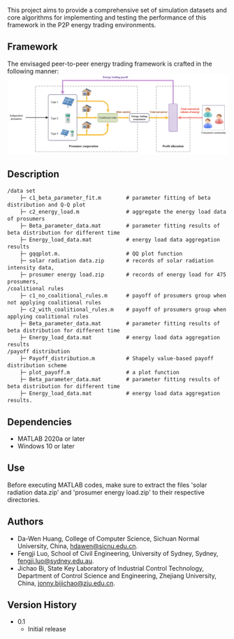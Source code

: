 This project aims to provide a comprehensive set of simulation datasets and core algorithms for implementing and testing the performance of this framework in the P2P energy trading environments.

## Framework
The envisaged peer-to-peer energy trading framework is crafted in the following manner:
![f1](img/f1.png)


## Description                    
```                    
/data set
    ├─ c1_beta_parameter_fit.m        # parameter fitting of beta distribution and Q-Q plot
    ├─ c2_energy_load.m               # aggregate the energy load data of prosumers
    ├─ Beta_parameter_data.mat        # parameter fitting results of beta distribution for different time
    ├─ Energy_load_data.mat           # energy load data aggregation results
    ├─ gqqplot.m.                     # QQ plot function
    ├─ solar radiation data.zip       # records of solar radiation intensity data, 
    ├─ prosumer energy load.zip       # records of energy load for 475 prosumers, 
/coalitional rules
    ├─ c1_no_coalitional_rules.m      # payoff of prosumers group when not applying coalitional rules
    ├─ c2_with_coalitional_rules.m    # payoff of prosumers group when applying coalitional rules
    ├─ Beta_parameter_data.mat        # parameter fitting results of beta distribution for different time
    ├─ Energy_load_data.mat           # energy load data aggregation results
/payoff distribution
    ├─ Payoff_distribution.m          # Shapely value-based payoff distribution scheme
    ├─ plot_payoff.m                  # a plot function
    ├─ Beta_parameter_data.mat        # parameter fitting results of beta distribution for different time 
    ├─ Energy_load_data.mat           # energy load data aggregation results.
```

## Dependencies
* MATLAB 2020a or later
* Windows 10 or later

## Use
Before executing MATLAB codes, make sure to extract the files 'solar radiation data.zip' and 'prosumer energy load.zip' to their respective directories.

## Authors
* Da-Wen Huang, College of Computer Science, Sichuan Normal University, China, hdawen@sicnu.edu.cn.
* Fengji Luo, School of Civil Engineering, University of Sydney, Sydney, fengji.luo@sydney.edu.au.
* Jichao Bi, State Key Laboratory of Industrial Control Technology, Department of Control Science and Engineering, Zhejiang University, China, jonny.bijichao@zju.edu.cn.

## Version History
* 0.1
    * Initial release
